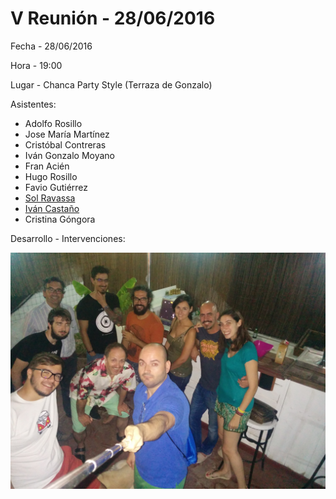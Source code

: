 # V Reunión - 28/06/2016

Fecha - 28/06/2016

Hora  - 19:00

Lugar - Chanca Party Style (Terraza de Gonzalo)

Asistentes:
* Adolfo Rosillo
* Jose María Martínez
* Cristóbal Contreras
* Iván Gonzalo Moyano
* Fran Acién
* Hugo Rosillo
* Favio Gutiérrez
* [Sol Ravassa](http://www.solravassa.es/)
* [Iván Castaño](http://www.semimate.com/)
* Cristina Góngora

Desarrollo - Intervenciones:

![Asistentes de la V Reunión](08_v_reunion.jpg)

